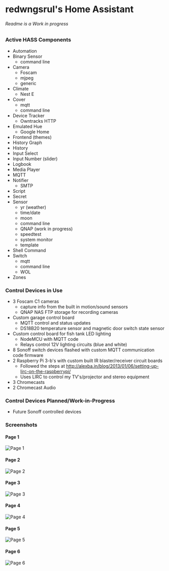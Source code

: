 # redwngsrul's Home Assistant
###### Readme is a Work in progress


### Active HASS Components
- Automation
- Binary Sensor
  - command line
- Camera
  - Foscam
  - mjpeg
  - generic
- Climate
  - Nest E
- Cover
  - mqtt
  - command line
- Device Tracker
  - Owntracks HTTP
- Emulated Hue
  - Google Home
- Frontend (themes)
- History Graph
- History
- Input Select
- Input Number (slider)
- Logbook
- Media Player
- MQTT
- Notifier
  - SMTP
- Script
- Secret
- Sensor
  - yr (weather)
  - time/date
  - moon
  - command line
  - QNAP (work in progress)
  - speedtest
  - system monitor
  - template
- Shell Command
- Switch
  - mqtt
  - command line
  - WOL
- Zones

### Control Devices in Use
- 3 Foscam C1 cameras
  - capture info from the built in motion/sound sensors
  - QNAP NAS FTP storage for recording cameras
- Custom garage control board
  - MQTT control and status updates
  - DS18B20 temperature sensor and magnetic door switch state sensor
- Custom control board for fish tank LED lighting
  - NodeMCU with MQTT code
  - Relays control 12V lighting circuits (blue and white)
- 8 Sonoff switch devices flashed with custom MQTT communication code firmware
- 2 Raspberry Pi 3-b's with custom built IR blaster/receiver circuit boards
  - Followed the steps at http://alexba.in/blog/2013/01/06/setting-up-lirc-on-the-raspberrypi/
  - Uses LIRC to control my TV's/projector and stereo equipment
- 3 Chromecasts
- 2 Chromecast Audio


### Control Devices Planned/Work-in-Progress
- Future Sonoff controlled devices

### Screenshots
#### Page 1
![Page 1](https://user-images.githubusercontent.com/33060660/32631062-05c3ffca-c56d-11e7-8ce0-6c9728361042.JPG)
#### Page 2
![Page 2](https://user-images.githubusercontent.com/33060660/32374168-f275b9a8-c072-11e7-9f4b-ca9794b1c7c9.JPG)
#### Page 3
![Page 3](https://user-images.githubusercontent.com/33060660/32372038-9b11b47c-c069-11e7-843b-d413280d54cc.JPG)
#### Page 4
![Page 4](https://user-images.githubusercontent.com/33060660/32631270-af4622f8-c56d-11e7-97f5-1cc44699aa33.JPG)
#### Page 5
![Page 5](https://user-images.githubusercontent.com/33060660/32372041-9c7f7074-c069-11e7-8db2-32776dea2231.JPG)
#### Page 6
![Page 6](https://user-images.githubusercontent.com/33060660/32372043-9d3bc7a6-c069-11e7-862f-0fe86735aa5a.JPG)
